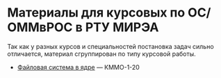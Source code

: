 # Материалы для курсовых по ОС/ОММвРОС в РТУ МИРЭА

Так как у разных курсов и специальностей постановка задач сильно отличается, материал сгруппирован по типу курсовой работы.

* [Файловая система в ядре](kernelfs.md) — КММО-1-20
